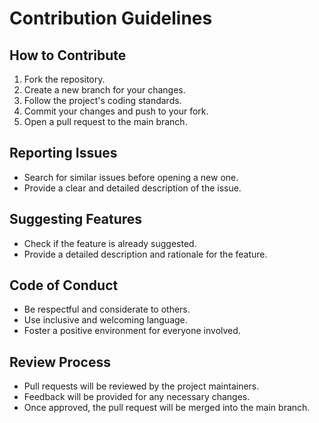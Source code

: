 # Contribution Guidelines

## How to Contribute
1. Fork the repository.
2. Create a new branch for your changes.
3. Follow the project's coding standards.
4. Commit your changes and push to your fork.
5. Open a pull request to the main branch.

## Reporting Issues
- Search for similar issues before opening a new one.
- Provide a clear and detailed description of the issue.

## Suggesting Features
- Check if the feature is already suggested.
- Provide a detailed description and rationale for the feature.

## Code of Conduct
- Be respectful and considerate to others.
- Use inclusive and welcoming language.
- Foster a positive environment for everyone involved.

## Review Process
- Pull requests will be reviewed by the project maintainers.
- Feedback will be provided for any necessary changes.
- Once approved, the pull request will be merged into the main branch.
